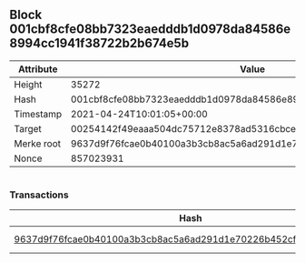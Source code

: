 ## Block 001cbf8cfe08bb7323eaedddb1d0978da84586e8994cc1941f38722b2b674e5b

Attribute | Value
--- | ---
Height | 35272
Hash | 001cbf8cfe08bb7323eaedddb1d0978da84586e8994cc1941f38722b2b674e5b
Timestamp | 2021-04-24T10:01:05+00:00
Target | 00254142f49eaaa504dc75712e8378ad5316cbcead634704b3734b6271167cc4
Merke root | 9637d9f76fcae0b40100a3b3cb8ac5a6ad291d1e70226b452cf445edb898defa
Nonce | 857023931

```

```

### Transactions

Hash | Amount
--- | ---
[9637d9f76fcae0b40100a3b3cb8ac5a6ad291d1e70226b452cf445edb898defa](9637d9f76fcae0b40100a3b3cb8ac5a6ad291d1e70226b452cf445edb898defa.md) | 10.00000000 SKEPTI 
